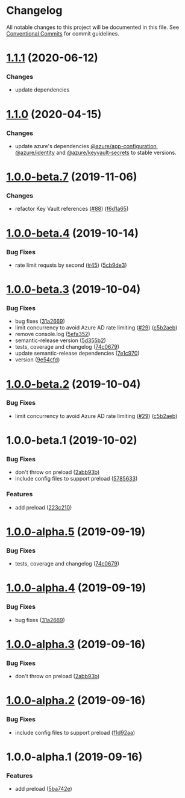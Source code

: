 # Changelog

All notable changes to this project will be documented in this file. See
[Conventional Commits](https://conventionalcommits.org) for commit guidelines.

# [1.1.1](https://github.com/jazida-opensource/dotenv-azure/compare/v1.1.0...v1.1.1) (2020-06-12)

### Changes

- update dependencies

# [1.1.0](https://github.com/jazida-opensource/dotenv-azure/compare/v1.0.0-beta.7@beta...v1.1.0) (2020-04-15)

### Changes

- update azure's dependencies [@azure/app-configuration](https://www.npmjs.com/package/@azure/app-configuration),
  [@azure/identity](https://www.npmjs.com/package/@azure/identity) and
  [@azure/keyvault-secrets](https://www.npmjs.com/package/@azure/keyvault-secrets) to stable versions.

# [1.0.0-beta.7](https://github.com/jazida-opensource/dotenv-azure/compare/v1.0.0-beta.4@beta...v1.0.0-beta.7@beta) (2019-11-06)

### Changes

- refactor Key Vault references ([#88](https://github.com/jazida-opensource/dotenv-azure/pull/88)) ([f6d1a65](https://github.com/jazida-opensource/dotenv-azure/commit/f6d1a65))

# [1.0.0-beta.4](https://github.com/jazida-opensource/dotenv-azure/compare/v1.0.0-beta.3@beta...v1.0.0-beta.4@beta) (2019-10-14)

### Bug Fixes

- rate limit requsts by second ([#45](https://github.com/jazida-opensource/dotenv-azure/issues/45)) ([5cb9de3](https://github.com/jazida-opensource/dotenv-azure/commit/5cb9de3))

# [1.0.0-beta.3](https://github.com/jazida-opensource/dotenv-azure/compare/v1.0.0-beta.2@beta...v1.0.0-beta.3@beta) (2019-10-04)

### Bug Fixes

- bug fixes ([31a2669](https://github.com/jazida-opensource/dotenv-azure/commit/31a2669))
- limit concurrency to avoid Azure AD rate limiting ([#29](https://github.com/jazida-opensource/dotenv-azure/issues/29)) ([c5b2aeb](https://github.com/jazida-opensource/dotenv-azure/commit/c5b2aeb))
- remove console.log ([5efa352](https://github.com/jazida-opensource/dotenv-azure/commit/5efa352))
- semantic-release version ([5d355b2](https://github.com/jazida-opensource/dotenv-azure/commit/5d355b2))
- tests, coverage and changelog ([74c0679](https://github.com/jazida-opensource/dotenv-azure/commit/74c0679))
- update semantic-release dependencies ([7e1c970](https://github.com/jazida-opensource/dotenv-azure/commit/7e1c970))
- version ([9e54cfd](https://github.com/jazida-opensource/dotenv-azure/commit/9e54cfd))

# [1.0.0-beta.2](https://github.com/jazida-opensource/dotenv-azure/compare/v1.0.0-beta.1@beta...v1.0.0-beta.2@beta) (2019-10-04)

### Bug Fixes

- limit concurrency to avoid Azure AD rate limiting ([#29](https://github.com/jazida-opensource/dotenv-azure/issues/29)) ([c5b2aeb](https://github.com/jazida-opensource/dotenv-azure/commit/c5b2aeb))

# 1.0.0-beta.1 (2019-10-02)

### Bug Fixes

- don't throw on preload ([2abb93b](https://github.com/jazida-opensource/dotenv-azure/commit/2abb93b))
- include config files to support preload ([5785633](https://github.com/jazida-opensource/dotenv-azure/commit/5785633))

### Features

- add preload ([223c210](https://github.com/jazida-opensource/dotenv-azure/commit/223c210))

# [1.0.0-alpha.5](https://github.com/jazida-opensource/dotenv-azure/compare/v1.0.0-alpha.4@alpha...v1.0.0-alpha.5@alpha) (2019-09-19)

### Bug Fixes

- tests, coverage and changelog ([74c0679](https://github.com/jazida-opensource/dotenv-azure/commit/74c0679))

# [1.0.0-alpha.4](https://github.com/jazida-opensource/dotenv-azure/compare/v1.0.0-alpha.3@alpha...v1.0.0-alpha.4@alpha) (2019-09-19)

### Bug Fixes

- bug fixes ([31a2669](https://github.com/jazida-opensource/dotenv-azure/commit/31a2669))

# [1.0.0-alpha.3](https://github.com/jazida-opensource/dotenv-azure/compare/v1.0.0-alpha.2@alpha...v1.0.0-alpha.3@alpha) (2019-09-16)

### Bug Fixes

- don't throw on preload ([2abb93b](https://github.com/jazida-opensource/dotenv-azure/commit/2abb93b))

# [1.0.0-alpha.2](https://github.com/jazida-opensource/dotenv-azure/compare/v1.0.0-alpha.1@alpha...v1.0.0-alpha.2@alpha) (2019-09-16)

### Bug Fixes

- include config files to support preload ([f1d92aa](https://github.com/jazida-opensource/dotenv-azure/commit/f1d92aa))

# 1.0.0-alpha.1 (2019-09-16)

### Features

- add preload ([5ba742e](https://github.com/jazida-opensource/dotenv-azure/commit/5ba742e))
